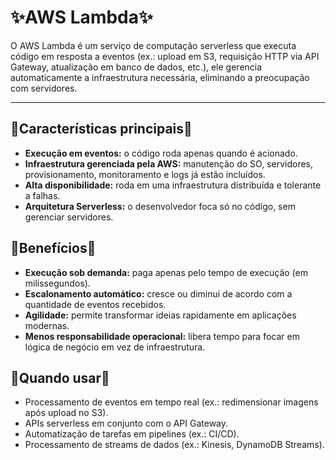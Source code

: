# ✨AWS Lambda✨

O AWS Lambda é um serviço de computação serverless que executa código em resposta a eventos (ex.: upload em S3, requisição HTTP via API Gateway, atualização em banco de dados, etc.), ele gerencia automaticamente a infraestrutura necessária, eliminando a preocupação com servidores.

---

## 🌸Características principais🌸
- **Execução em eventos:** o código roda apenas quando é acionado.
- **Infraestrutura gerenciada pela AWS:** manutenção do SO, servidores, provisionamento, monitoramento e logs já estão incluídos.
- **Alta disponibilidade:** roda em uma infraestrutura distribuída e tolerante a falhas.
- **Arquitetura Serverless:** o desenvolvedor foca só no código, sem gerenciar servidores.


## 🌸Benefícios🌸
- **Execução sob demanda:** paga apenas pelo tempo de execução (em milissegundos).
- **Escalonamento automático:** cresce ou diminui de acordo com a quantidade de eventos recebidos.
- **Agilidade:** permite transformar ideias rapidamente em aplicações modernas.
- **Menos responsabilidade operacional:** libera tempo para focar em lógica de negócio em vez de infraestrutura.


## 🌸Quando usar🌸
- Processamento de eventos em tempo real (ex.: redimensionar imagens após upload no S3).
- APIs serverless em conjunto com o API Gateway.
- Automatização de tarefas em pipelines (ex.: CI/CD).
- Processamento de streams de dados (ex.: Kinesis, DynamoDB Streams).
